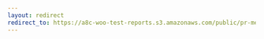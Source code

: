 ```yaml
---
layout: redirect
redirect_to: https://a8c-woo-test-reports.s3.amazonaws.com/public/pr-merge/35530/e2e/index.html
---
```

